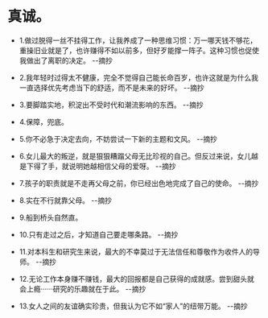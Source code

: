 # 真诚。

- 1.做过脱得一丝不挂得工作，让我养成了一种思维习惯：万一哪天钱不够花，重操旧业就是了，也许赚得不如以前多，但好歹能撑一阵子。这种习惯也促使我做出了离职的决定。 --摘抄

- 2.我年轻时过得太不健康，完全不觉得自己能长命百岁，也许这就是为什么我一直选择优先考虑当下的舒适，而不是未来的好坏。 --摘抄

- 3.要脚踏实地，积淀出不受时代和潮流影响的东西。 --摘抄

- 4.保障，兜底。

- 5.你不必急于决定去向，不妨尝试一下新的主题和文风。 --摘抄

- 6.女儿最大的叛逆，就是狠狠糟蹋父母无比珍视的自己。但反过来说，女儿越是下得了手，就说明她越相信父母的爱呀。 --摘抄

- 7.孩子的职责就是不走再父母之前，你已经出色地完成了自己的使命。 --摘抄

- 8.实在不行就靠父母。 --摘抄

- 9.船到桥头自然直。

- 10.只有走过之后，才知道自己要走哪条路。 --摘抄

- 11.对本科生和研究生来说，最大的不幸莫过于无法信任和尊敬作为收件人的导师。 --摘抄

- 12.无论工作本身赚不赚钱，最大的回报都是自己获得的成就感。尝到甜头就会上瘾······研究的乐趣就在于此。 --摘抄

- 13.女人之间的友谊确实珍贵，但我认为它不如“家人”的纽带万能。 --摘抄
